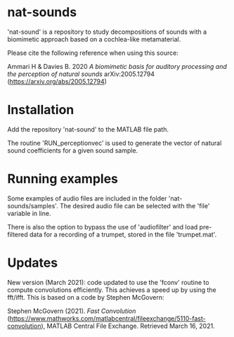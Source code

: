# nat-sounds
'nat-sound' is a repository to study decompositions of sounds with a biomimetic approach based on a cochlea-like metamaterial.

Please cite the following reference when using this source:

Ammari H & Davies B. 2020 *A biomimetic basis for auditory processing and the perception of natural sounds* arXiv:2005.12794 (https://arxiv.org/abs/2005.12794)

# Installation

Add the repository 'nat-sound' to the MATLAB file path.

The routine 'RUN_perceptionvec' is used to generate the vector of natural sound coefficients for a given sound sample.

# Running examples

Some examples of audio files are included in the folder 'nat-sounds/samples'. The desired audio file can be selected with the 'file' variable in line.

There is also the option to bypass the use of 'audiofilter' and load pre-filtered data for a recording of a trumpet, stored in the file 'trumpet.mat'.

# Updates

New version (March 2021): code updated to use the 'fconv' routine to compute convolutions efficiently. This achieves a speed up by using the fft/ifft. This is based on a code by Stephen McGovern:

Stephen McGovern (2021). *Fast Convolution* (https://www.mathworks.com/matlabcentral/fileexchange/5110-fast-convolution), MATLAB Central File Exchange. Retrieved March 16, 2021.
